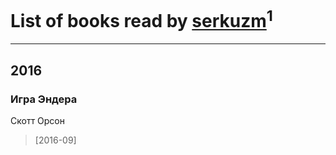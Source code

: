 # List of books read by [serkuzm](https://www.facebook.com/app_scoped_user_id/1141444172580928/)<sup>1</sup>
---

## 2016

### Игра Эндера
Скотт Орсон
> [2016-09] 



